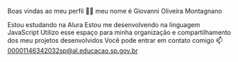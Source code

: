 Boas vindas ao meu perfil 💙💙
meu nome é Giovanni Oliveira Montagnano

Estou estudando na Alura
Estou me desenvolvendo na linguagem JavaScript
Utilizo esse espaço para minha organização e compartilhamento dos meu projetos desenvolvidos
Você pode entrar em contato comigo 📫00001146342032sp@al.educacao.sp.gov.br
